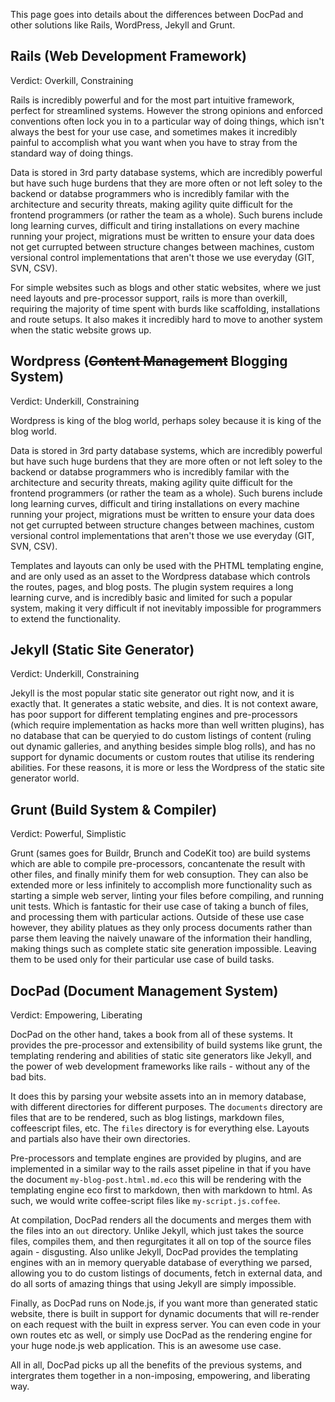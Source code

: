 This page goes into details about the differences between DocPad and other solutions like Rails, WordPress, Jekyll and Grunt.

## Rails (Web Development Framework)

Verdict: Overkill, Constraining

Rails is incredibly powerful and for the most part intuitive framework, perfect for streamlined systems. However the strong opinions and enforced conventions often lock you in to a particular way of doing things, which isn't always the best for your use case, and sometimes makes it incredibly painful to accomplish what you want when you have to stray from the standard way of doing things.

Data is stored in 3rd party database systems, which are incredibly powerful but have such huge burdens that they are more often or not left soley to the backend or databse programmers who is incredibly familar with the architecture and security threats, making agility quite difficult for the frontend programmers (or rather the team as a whole). Such burens include long learning curves, difficult and tiring installations on every machine running your project, migrations must be written to ensure your data does not get currupted between structure changes between machines, custom versional control implementations that aren't those we use everyday (GIT, SVN, CSV).

For simple websites such as blogs and other static websites, where we just need layouts and pre-processor support, rails is more than overkill, requiring the majority of time spent with burds like scaffolding, installations and route setups. It also makes it incredibly hard to move to another system when the static website grows up.


## Wordpress (<s>Content Management</s> Blogging System)

Verdict: Underkill, Constraining

Wordpress is king of the blog world, perhaps soley because it is king of the blog world.

Data is stored in 3rd party database systems, which are incredibly powerful but have such huge burdens that they are more often or not left soley to the backend or databse programmers who is incredibly familar with the architecture and security threats, making agility quite difficult for the frontend programmers (or rather the team as a whole). Such burens include long learning curves, difficult and tiring installations on every machine running your project, migrations must be written to ensure your data does not get currupted between structure changes between machines, custom versional control implementations that aren't those we use everyday (GIT, SVN, CSV).

Templates and layouts can only be used with the PHTML templating engine, and are only used as an asset to the Wordpress database which controls the routes, pages, and blog posts. The plugin system requires a long learning curve, and is incredibly basic and limited for such a popular system, making it very difficult if not inevitably impossible for programmers to extend the functionality.



## Jekyll (Static Site Generator)

Verdict: Underkill, Constraining

Jekyll is the most popular static site generator out right now, and it is exactly that. It generates a static website, and dies. It is not context aware, has poor support for different templating engines and pre-processors (which require implementation as hacks more than well written plugins), has no database that can be queryied to do custom listings of content (ruling out dynamic galleries, and anything besides simple blog rolls), and has no support for dynamic documents or custom routes that utilise its rendering abilities. For these reasons, it is more or less the Wordpress of the static site generator world.



## Grunt (Build System & Compiler)

Verdict: Powerful, Simplistic

Grunt (sames goes for Buildr, Brunch and CodeKit too) are build systems which are able to compile pre-processors, concantenate the result with other files, and finally minify them for web consuption. They can also be extended more or less infinitely to accomplish more functionality such as starting a simple web server, linting your files before compiling, and running unit tests. Which is fantastic for their use case of taking a bunch of files, and processing them with particular actions. Outside of these use case however, they ability platues as they only process documents rather than parse them leaving the naively unaware of the information their handling, making things such as complete static site generation impossible. Leaving them to be used only for their particular use case of build tasks.


## DocPad (Document Management System)

Verdict: Empowering, Liberating

DocPad on the other hand, takes a book from all of these systems. It provides the pre-processor and extensibility of build systems like grunt, the templating rendering and abilities of static site generators like Jekyll, and the power of web development frameworks like rails - without any of the bad bits.

It does this by parsing your website assets into an in memory database, with different directories for different purposes. The `documents` directory are files that are to be rendered, such as blog listings, markdown files, coffeescript files, etc. The `files` directory is for everything else. Layouts and partials also have their own directories.

Pre-processors and template engines are provided by plugins, and are implemented in a similar way to the rails asset pipeline in that if you have the document `my-blog-post.html.md.eco` this will be rendering with the templating engine eco first to markdown, then with markdown to html. As such, we would write coffee-script files like `my-script.js.coffee`.

At compilation, DocPad renders all the documents and merges them with the files into an `out` directory. Unlike Jekyll, which just takes the source files, compiles them, and then regurgitates it all on top of the source files again - disgusting. Also unlike Jekyll, DocPad provides the templating engines with an in memory queryable database of everything we parsed, allowing you to do custom listings of documents, fetch in external data, and do all sorts of amazing things that using Jekyll are simply impossible.

Finally, as DocPad runs on Node.js, if you want more than generated static website, there is built in support for dynamic documents that will re-render on each request with the built in express server. You can even code in your own routes etc as well, or simply use DocPad as the rendering engine for your huge node.js web application. This is an awesome use case.

All in all, DocPad picks up all the benefits of the previous systems, and intergrates them together in a non-imposing, empowering, and liberating way.